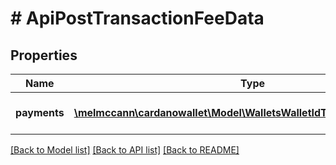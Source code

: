 # # ApiPostTransactionFeeData

## Properties

Name | Type | Description | Notes
------------ | ------------- | ------------- | -------------
**payments** | [**\melmccann\cardanowallet\Model\WalletsWalletIdTransactionsOutputs[]**](WalletsWalletIdTransactionsOutputs.md) | A list of target outputs | 

[[Back to Model list]](../../README.md#documentation-for-models) [[Back to API list]](../../README.md#documentation-for-api-endpoints) [[Back to README]](../../README.md)


